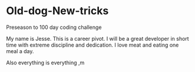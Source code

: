 # Old-dog-New-tricks
Preseason to 100 day coding challenge

My name is Jesse. This is a career pivot. I will be a great developer in short time with extreme discipline and dedication.
I love meat and eating one meal a day. 

Also everything is everything
,m
